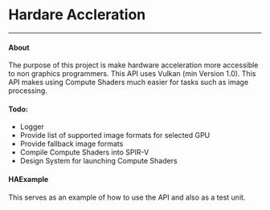 <h1>Hardare Accleration</h1>
<hr/>
<h4>About</h4>
<p>
The purpose of this project is make hardware acceleration more accessible to non graphics programmers.
This API uses Vulkan (min Version 1.0). This API makes using Compute Shaders much easier for tasks such as image processing.
</p>
<h4>Todo:</h4>
<ul>
    <li>Logger</li>
    <li>Provide list of supported image formats for selected GPU</li>
    <li>Provide fallback image formats</li>
    <li>Compile Compute Shaders into SPIR-V</li>
    <li>Design System for launching Compute Shaders</li>
</ul>
<h4>HAExample</h4>
<p>
This serves as an example of how to use the API and also as a test unit.
</p>